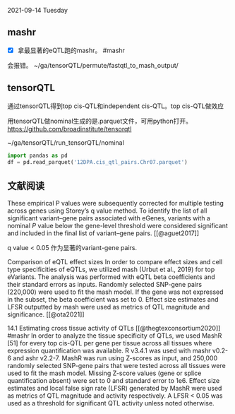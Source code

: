 2021-09-14 Tuesday

## mashr
- [x] 拿最显著的eQTL跑的mashr。 #mashr

会报错。
~/ga/tensorQTL/permute/fastqtl_to_mash_output/


## tensorQTL
通过tensorQTL得到top cis-QTL和independent cis-QTL。top cis-QTL做效应


用tensorQTL做nominal生成的是.parquet文件，可用python打开。
https://github.com/broadinstitute/tensorqtl

~/ga/tensorQTL/run_tensorQTL/nominal

```python
import pandas as pd
df = pd.read_parquet('12DPA.cis_qtl_pairs.Chr07.parquet')
```



## 文献阅读
These empirical P values were subsequently corrected for multiple testing across genes using Storey’s q value method. To identify the list of all significant variant–gene pairs associated with eGenes, variants with a nominal _P_ value below the gene-level threshold were considered significant and included in the final list of variant–gene pairs. [[@aguet2017]]

q value < 0.05 作为显著的variant-gene pairs.



Comparison of eQTL effect sizes
In order to compare effect sizes and cell type specificities of eQTLs, we utilized mash (Urbut et al., 2019) for top eVariants. The analysis was performed with eQTL beta coefficients and their standard errors as inputs. Randomly selected SNP-gene pairs (220,000) were used to fit the mash model. If the gene was not expressed in the subset, the beta coefficient was set to 0. Effect size estimates and LFSR outputted by mash were used as metrics of QTL magnitude and significance. [[@ota2021]]



 

14.1 Estimating cross tissue activity of QTLs [[@thegtexconsortium2020]]  #mashr 
In order to analyze the tissue specificity of QTLs, we used MashR [51] for every top cis-QTL per gene per tissue across all tissues where expression quantification was available. R v3.4.1 was used with mashr v0.2-6 and ashr v2.2-7. MashR was run using Z-scores as input, and 250,000 randomly selected SNP-gene pairs that were tested across all tissues were used to fit the mash model. Missing Z-score values (gene or splice quantification absent) were set to 0 and standard error to 1e6. Effect size estimates and local false sign rate (LFSR) generated by MashR were used as metrics of QTL magnitude and activity respectively. A LFSR < 0.05 was used as a threshold for significant QTL activity unless noted otherwise. 
